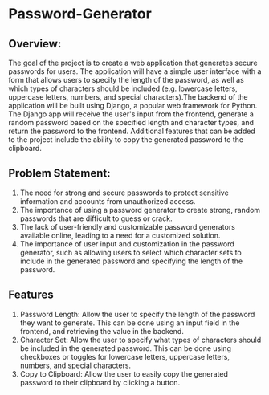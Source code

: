 # Password-Generator
## Overview:
The goal of the project is to create a web application that generates secure passwords for users. The application will have a simple user interface with a form that allows users to specify the length of the password, as well as which types of characters should be included (e.g. lowercase letters, uppercase letters, numbers, and special characters).The backend of the application will be built using Django, a popular web framework for Python. The Django app will receive the user's input from the frontend, generate a random password based on the specified length and character types, and return the password to the frontend. Additional features that can be added to the project include the ability to copy the generated password to the clipboard.
## Problem Statement:
1. The need for strong and secure passwords to protect sensitive information and accounts from unauthorized access.
2. The importance of using a password generator to create strong, random passwords that are difficult to guess or crack.
3. The lack of user-friendly and customizable password generators available online, leading to a need for a customized solution.
4. The importance of user input and customization in the password generator, such as allowing users to select which character sets to include in the generated password and specifying the length of the password.

## Features 
1. Password Length: Allow the user to specify the length of the password they want to generate. This can be done using an input field in the frontend, and retrieving the value in the backend.
2. Character Set: Allow the user to specify what types of characters should be included in the generated password. This can be done using checkboxes or toggles for lowercase letters, uppercase letters, numbers, and special characters.
3. Copy to Clipboard: Allow the user to easily copy the generated password to their clipboard by clicking a button.
